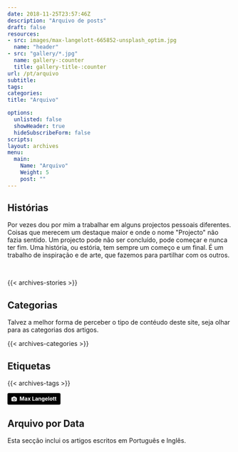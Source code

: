 ```yaml
---
date: 2018-11-25T23:57:46Z
description: "Arquivo de posts"
draft: false
resources: 
- src: images/max-langelott-665852-unsplash_optim.jpg
  name: "header"
- src: "gallery/*.jpg"
  name: gallery-:counter
  title: gallery-title-:counter
url: /pt/arquivo
subtitle: 
tags: 
categories: 
title: "Arquivo"

options:
  unlisted: false
  showHeader: true
  hideSubscribeForm: false
scripts:
layout: archives
menu:
  main:
    Name: "Arquivo"
    Weight: 5
    post: ""
---
```

<h2 class="text-center title">Histórias</h2>

<p class="lead text-center">Por vezes dou por mim a trabalhar em alguns projectos pessoais diferentes. Coisas que merecem um destaque maior e onde o nome "Projecto" não fazia sentido. Um projecto pode não ser concluído, pode começar e nunca ter fim. Uma história, ou estória, tem sempre um começo e um final. É um trabalho de inspiração e de arte, que fazemos para partilhar com os outros.</p>

<p>&nbsp;</p>

{{< archives-stories >}}

<section id="all-categories">
  <article class="">
    <h2 class="title text-center">Categorias</h2>
    <p class="text-center lead">Talvez a melhor forma de perceber o tipo de contéudo deste site, seja olhar para as categorias dos artigos.</p>
    <p class="text-center">{{< archives-categories >}}</p>
  </article>
</section>

<section id="all-tags">
  <article>
    <h2 class="title text-center">Etiquetas</h2>
    {{< archives-tags >}}
  </article>
</section>

<a style="background-color:black;color:white;text-decoration:none;padding:4px 6px;font-family:-apple-system, BlinkMacSystemFont, &quot;San Francisco&quot;, &quot;Helvetica Neue&quot;, Helvetica, Ubuntu, Roboto, Noto, &quot;Segoe UI&quot;, Arial, sans-serif;font-size:12px;font-weight:bold;line-height:1.2;display:inline-block;border-radius:3px" href="https://unsplash.com/@freiburgermax?utm_medium=referral&amp;utm_campaign=photographer-credit&amp;utm_content=creditBadge" target="_blank" rel="noopener noreferrer" title="Download free do whatever you want high-resolution photos from Max Langelott"><span style="display:inline-block;padding:2px 3px"><svg xmlns="http://www.w3.org/2000/svg" style="height:12px;width:auto;position:relative;vertical-align:middle;top:-1px;fill:white" viewBox="0 0 32 32"><title>unsplash-logo</title><path d="M20.8 18.1c0 2.7-2.2 4.8-4.8 4.8s-4.8-2.1-4.8-4.8c0-2.7 2.2-4.8 4.8-4.8 2.7.1 4.8 2.2 4.8 4.8zm11.2-7.4v14.9c0 2.3-1.9 4.3-4.3 4.3h-23.4c-2.4 0-4.3-1.9-4.3-4.3v-15c0-2.3 1.9-4.3 4.3-4.3h3.7l.8-2.3c.4-1.1 1.7-2 2.9-2h8.6c1.2 0 2.5.9 2.9 2l.8 2.4h3.7c2.4 0 4.3 1.9 4.3 4.3zm-8.6 7.5c0-4.1-3.3-7.5-7.5-7.5-4.1 0-7.5 3.4-7.5 7.5s3.3 7.5 7.5 7.5c4.2-.1 7.5-3.4 7.5-7.5z"></path></svg></span><span style="display:inline-block;padding:2px 3px">Max Langelott</span></a>

<h2 class="title text-center">Arquivo por Data</h2>
<p class="text-center lead">Esta secção inclui os artigos escritos em Português e Inglês.</p>